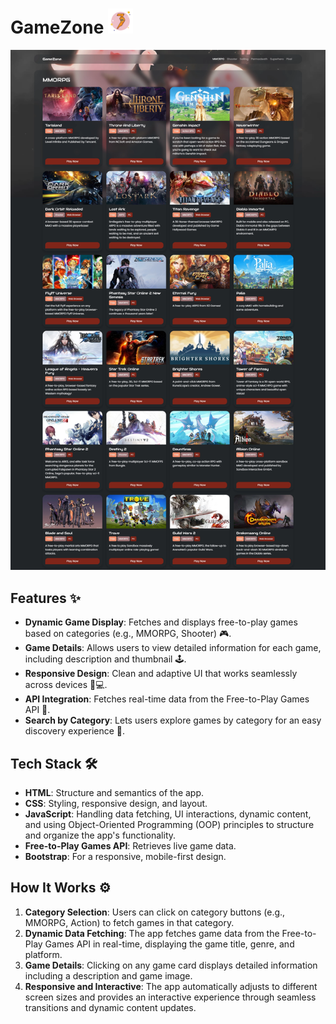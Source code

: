 # GameZone <img src="https://github.com/mohamedkhaled-dev/gamezone/blob/main/assets/icons/logo.png" width="40" height="40">

![GameZone Screenshot](https://github.com/mohamedkhaled-dev/gamezone/blob/main/assets/screenshot/screenshot.webp)

## Features ✨

- **Dynamic Game Display**: Fetches and displays free-to-play games based on categories (e.g., MMORPG, Shooter) 🎮.
- **Game Details**: Allows users to view detailed information for each game, including description and thumbnail 🕹️.
- **Responsive Design**: Clean and adaptive UI that works seamlessly across devices 📱💻.
- **API Integration**: Fetches real-time data from the Free-to-Play Games API 📡.
- **Search by Category**: Lets users explore games by category for an easy discovery experience 🧐.

## Tech Stack 🛠️

- **HTML**: Structure and semantics of the app.
- **CSS**: Styling, responsive design, and layout.
- **JavaScript**: Handling data fetching, UI interactions, dynamic content, and using Object-Oriented Programming (OOP) principles to structure and organize the app's functionality.
- **Free-to-Play Games API**: Retrieves live game data.
- **Bootstrap**: For a responsive, mobile-first design.

## How It Works ⚙️

1. **Category Selection**: Users can click on category buttons (e.g., MMORPG, Action) to fetch games in that category.
2. **Dynamic Data Fetching**: The app fetches game data from the Free-to-Play Games API in real-time, displaying the game title, genre, and platform.
3. **Game Details**: Clicking on any game card displays detailed information including a description and game image.
4. **Responsive and Interactive**: The app automatically adjusts to different screen sizes and provides an interactive experience through seamless transitions and dynamic content updates.
